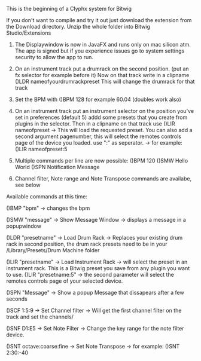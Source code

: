 This is the beginning of a Clyphx system for Bitwig

If you don't want to compile and try it out just download the extension from the Download directory. Unzip the whole folder into Bitwig Studio/Extensions

1) The Displaywindow is now in JavaFX and runs only on mac silicon atm. The app is signed but if you experience issues go to system settings security to allow the app to run.

2) On an instrument track put a drumrack on the second position. (put an fx selector for example before it)
Now on that track write in a clipname ()LDR nameofyourdrumrackpreset
This will change the drumrack for that track

3) Set the BPM with ()BPM 128 for example 60.04 (doubles work also)

4) On an instrument track put an instrument selector on the position you've set in preferences (default 5)   addd some presets that you create from plugins in the selector. Then in a clipname on that track use ()LIR nameofpreset -> This will load the requested preset.
  You can also add a second argument pagenumber, this will select the remotes controls page of the device you loaded. use ":" as seperator. -> for example:
  ()LIR nameofpreset:5

6) Multiple commands per line are now possible: ()BPM 120 ()SMW Hello World ()SPN Notification Message

7) Channel filter, Note range and Note Transpose commands are availabe, see below
  
Available commands at this time:

()BMP "bpm" -> changes the bpm

()SMW "message" -> Show Message Window -> displays a message in a popupwindow

()LDR "presetname" -> Load Drum Rack -> Replaces your existing drum rack in second position, the drum rack presets need to be in your /Library/Presets/Drum Machine folder

()LIR "presetname" -> Load Instrument Rack -> will select the preset in an instrument rack. This is a Bitwig preset you save from any plugin you want to use.
()LIR "presetname:5" -> the second parameter will select the remotes controls page of your selected device.

()SPN "Message" -> Show a popup Message that dissapears after a few seconds

()SCF 1:5:9 -> Set Channel filter -> Will get the first channel filter on the track and set the channels/ 

()SNF D1:E5 ->  Set Note Filter -> Change the key range for the note filter device.

()SNT octave:coarse:fine -> Set Note Transpose -> for example: ()SNT 2:30:-40
